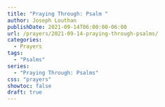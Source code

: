 ```yaml
---
title: "Praying Through: Psalm "
author: Joseph Louthan
publishDate: 2021-09-14T06:00:00-06:00
url: /prayers/2021-09-14-praying-through-psalms/
categories:
  - Prayers
tags:
  - "Psalms"
series:
  - "Praying Through: Psalms"
css: "prayers"
showtoc: false
draft: true
---
```

<div style="font-variant: small-caps;">

</div>

```text

```
